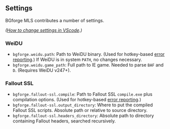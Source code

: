 ## Settings

BGforge MLS contributes a number of settings.

_([How to change settings in VScode](https://code.visualstudio.com/docs/getstarted/settings).)_

### WeiDU
- `bgforge.weidu.path`: Path to WeiDU binary. (Used for hotkey-based [error reporting](https://github.com/BGforgeNet/VScode-BGforge-MLS/#error-reporting).) If WeiDU is in system `PATH`, no changes necessary.
- `bgforge.weidu.game_path`: Full path to IE game. Needed to parse `BAF` and `D`. (Requires WeiDU v247+).

### Fallout SSL
- `bgforge.fallout-ssl.compile`: Path to Fallout SSL `compile.exe` plus compilation options. (Used for hotkey-based [error reporting](https://github.com/BGforgeNet/VScode-BGforge-MLS/#error-reporting).)
- `bgforge.fallout-ssl.output_directory`: Where to put the compiled Fallout SSL scripts. Absolute path or relative to source directory.
- `bgforge.fallout-ssl.headers_directory`: Absolute path to directory containing Fallout headers, searched recursively.
